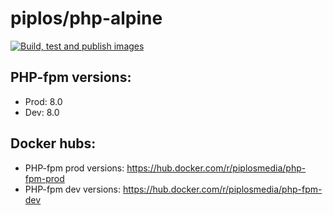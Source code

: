 piplos/php-alpine
======================
[![Build, test and publish images](https://github.com/piplos/php-alpine/actions/workflows/build.yml/badge.svg)](https://github.com/piplos/php-alpine/actions/workflows/build.yml)

## PHP-fpm versions:
- Prod: 8.0
- Dev: 8.0

## Docker hubs:

- PHP-fpm prod versions: https://hub.docker.com/r/piplosmedia/php-fpm-prod
- PHP-fpm dev versions: https://hub.docker.com/r/piplosmedia/php-fpm-dev
